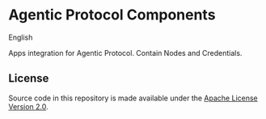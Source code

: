 <!-- markdownlint-disable MD030 -->

# Agentic Protocol Components

English 

Apps integration for Agentic Protocol. Contain Nodes and Credentials.


## License

Source code in this repository is made available under the [Apache License Version 2.0](https://github.com/likaho/AgenticProtocol/blob/master/LICENSE.md).

